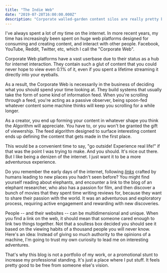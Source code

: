 ```yaml
---
title: "The Indie Web"
date: "2019-07-28T16:00:00.000Z"
description: "Corporate walled-garden content silos are really pretty boring"
---
```


I've always spent a lot of my time on the internet.
In more recent years, my time has increasingly been spent on huge web platforms
designed for consuming and creating content, and interact with other people.
Facebook, YouTube, Reddit, Twitter, etc, which I call the "Corporate Web".

Corporate Web platforms have a vast userbase due to their status as a hub for internet interaction.
They contain such a glut of content that you could never hope to view even 0.1% of it,
even if you spent a lifetime streaming it directly into your eyeballs.

As a result, the Corporate Web is necessarily in the business of deciding what you should spend your time looking at.
They build systems that usually take the form of some kind of information feed.
When you're scrolling through a feed, you're acting as a passive observer,
being spoon-fed whatever content some machine thinks will keep you scrolling for a while longer.

As a creator, you end up forming your content in whatever shape you think the Algorithm will appreciate.
You have to, or you won't be granted the gift of viewership.
The feed algorithm designed to surface interesting content ends up defining the content that gets made in the first place.

This would be a convenient time to say, "go outside! Experience real life!" if that was the point I was trying to make.
And you should. It's nice out there.
But I like being a denizen of the internet. I just want it to be a more adventurous experience.

Do you remember the early days of the internet, following *[links](https://indieweb.org/)* crafted by humans leading to new places you hadn't seen before?
You might find yourself reading about elephants, and encounter a link to the blog of an elephant researcher,
who also has a passion for film, and then discover a bunch of movies that they spent time writing reviews for,
because they want to share their passion with the world.
It was an adventurous and exploratory process, requiring active engagement and rewarding with new discoveries.

People -- and their websites -- can be multidimensional and unique.
When you find a link on the web, it should mean that someone cared enough to link two things together.
Not that a soulless box decided you should see it based on the viewing habits of a thousand people you will never know.
Here's an idea: Instead of giving so much authority to the opinions of a machine,
I'm going to trust my own curiosity to lead me on interesting adventures.

That's why this blog is not a portfolio of my work, or a promotional stunt to increase my professional standing.
It's just a place where I put stuff. It feels pretty good to be free from someone else's vision.
